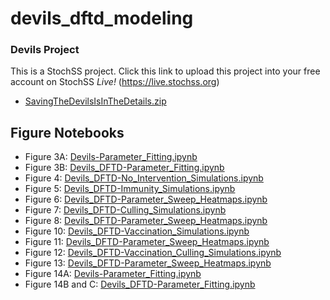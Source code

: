 # devils_dftd_modeling

### Devils Project
This is a StochSS project.  Click this link to upload this project into your free account on StochSS _Live!_ (https://live.stochss.org)
 - [SavingTheDevilsIsInTheDetails.zip](https://open.stochss.org?open=https://github.com/StochSS/devils_dftd_modeling/raw/main/SavingTheDevilsIsInTheDetails.zip)

## Figure Notebooks
 - Figure 3A: [Devils-Parameter_Fitting.ipynb](https://github.com/StochSS/devils_dftd_modeling/blob/develop/Devils-Parameter_Fitting.ipynb)
 - Figure 3B: [Devils_DFTD-Parameter_Fitting.ipynb](https://github.com/StochSS/devils_dftd_modeling/blob/develop/Devils_DFTD-Parameter_Fitting.ipynb)
 - Figure 4: [Devils_DFTD-No_Intervention_Simulations.ipynb](https://github.com/StochSS/devils_dftd_modeling/blob/develop/Devils_DFTD-No_Intervention_Simulations.ipynb)
 - Figure 5: [Devils_DFTD-Immunity_Simulations.ipynb](https://github.com/StochSS/devils_dftd_modeling/blob/develop/Devils_DFTD-Immunity_Simulations.ipynb)
 - Figure 6: [Devils_DFTD-Parameter_Sweep_Heatmaps.ipynb](https://github.com/StochSS/devils_dftd_modeling/blob/develop/Devils_DFTD-Parameter_Sweep_Heatmaps.ipynb)
 - Figure 7: [Devils_DFTD-Culling_Simulations.ipynb](https://github.com/StochSS/devils_dftd_modeling/blob/develop/Devils_DFTD-Culling_Simulations.ipynb)
 - Figure 8: [Devils_DFTD-Parameter_Sweep_Heatmaps.ipynb](https://github.com/StochSS/devils_dftd_modeling/blob/develop/Devils_DFTD-Parameter_Sweep_Heatmaps.ipynb)
 - Figure 10: [Devils_DFTD-Vaccination_Simulations.ipynb](https://github.com/StochSS/devils_dftd_modeling/blob/develop/Devils_DFTD-Vaccination_Simulations.ipynb)
 - Figure 11: [Devils_DFTD-Parameter_Sweep_Heatmaps.ipynb](https://github.com/StochSS/devils_dftd_modeling/blob/develop/Devils_DFTD-Parameter_Sweep_Heatmaps.ipynb)
 - Figure 12: [Devils_DFTD-Vaccination_Culling_Simulations.ipynb](https://github.com/StochSS/devils_dftd_modeling/blob/develop/Devils_DFTD-Vaccination_Culling_Simulations.ipynb)
 - Figure 13: [Devils_DFTD-Parameter_Sweep_Heatmaps.ipynb](https://github.com/StochSS/devils_dftd_modeling/blob/develop/Devils_DFTD-Parameter_Sweep_Heatmaps.ipynb)
 - Figure 14A: [Devils-Parameter_Fitting.ipynb](https://github.com/StochSS/devils_dftd_modeling/blob/develop/Devils-Parameter_Fitting.ipynb)
 - Figure 14B and C: [Devils_DFTD-Parameter_Fitting.ipynb](https://github.com/StochSS/devils_dftd_modeling/blob/develop/Devils_DFTD-Parameter_Fitting.ipynb)
